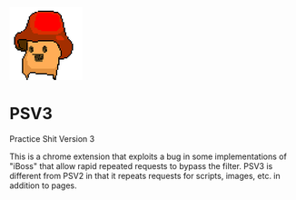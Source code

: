 ![logo](images/psv3icon.png?raw=true "Logo")
# PSV3
Practice Shit Version 3

This is a chrome extension that exploits a bug in some implementations of "iBoss" that allow rapid repeated requests to bypass the filter. PSV3 is different from PSV2 in that it repeats requests for scripts, images, etc. in addition to pages.